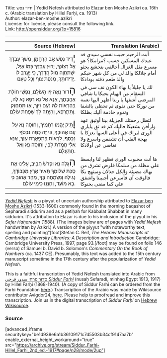<html>
<head></head>
<body>
Title: ידיד נפש | Yedid Nefesh attributed to Elazar ben Moshe Azikri ca. 16th c. (Arabic translation by Hillel Farḥi, ca. 1913)<br />
Author: elazar-ben-moshe.azikri<br />
License: for license, please consult the following link.<br />
Link: <a href="http://opensiddur.org/?p=15816">http://opensiddur.org/?p=15816</a>
<p />
<hr />

<table style="margin-left: auto;margin-right: auto;" class="draggable">
<thead><tr><th id="a1" style="text-align: right;">Source (Hebrew)</th><th style="text-align: right;">Translation (Arabic)</th></tr></thead>
<tbody>
<tr><td style="vertical-align:top;" width="46%">
<div class="liturgy" style="text-align: right;"><span lang="he">
<span style="font-size: xx-large;">יְ</span>דִיד נֶפֶשׁ אָב הָרַחֲמָן,    
מְשֹׁךְ עַבְדָּךְ אֶל רְצוֹנָךְ,
יָרוּץ עַבְדָּךְ כְּמוֹ אַיָּל,    
יִשְׁתַּחֲוֶה מוּל הֲדָרָךְ,
כִּי יֶעֱרַב לוֹ יְדִידוּתָךְ,    
מִנֹּפֶת צוּף וְכָל טַעַם.
</span></div></td>

<td style="vertical-align:top;" width="53%"><div class="arabic"><span lang="ar">
أبت الرحيم حبيب نفسي سيدي   
قد عبدك المسكين حسب ؟مرامكا؟
هو مسرع مثل الغزال أخالقي   
بتخشع يجثو أمام جلالكا
والذ لي من كل شهر حبكم
والذ طعم ذقته بودادكا
</span></div></td>
</tr>


<tr><td style="vertical-align:top;" width="46%">
<div class="liturgy" style="text-align: right;"><span lang="he">
<span style="font-size: xx-large;">הָ</span>דוּר נָאֶה זִיו הָעוֹלָם,    
נַפְשִׁי חוֹלַת אַהֲבָתָךְ,
אָנָּא אֵל נָא רְפָא נָא לָהּ,    
בְּהַרְאוֹת לָהּ נֹעַם זִיוָךְ,
אָז תִּתְחַזֵּק וְתִתְרַפֵּא,    
וְהָיְתָה לָךְ שִׁפְחַת עוֹלָם.
</span></div></td>

<td style="vertical-align:top;" width="53%"><div class="arabic"><span lang="ar">
لك يا جليلاً يا بهاء 
الكون نف سي في السقام من الهيام بحبكا 
يا شافي المرضى أشفها يا ربنا 
أظهر اليها نعمة من نوركا
حتى تقوى ثم تحظى بالشفا
وتدوم خادمة أليك بظلكا
</div></td>
</tr>


<tr><td style="vertical-align:top;" width="46%">
<div class="liturgy" style="text-align: right;"><span lang="he">
<span style="font-size: xx-large;">וָ</span>תִיק יֶהֱמוּ רַחֲמֶיךָ,   
וְחוּסָה נָא עַל עַם אֲהוּבָךְ,
כִּי זֶה כַמֶּה נִכְסֹף נִכְסַף,    
לִרְאוֹת בְּתִפְאֶרֶת עֻזָּךְ,
אָנָּא אֵלִי חֶמְדַּת לִבִּי,    
וְחוּסָה נָא וְאַל תִּתְעַלָּם.
</span></div></td>

<td style="vertical-align:top;" width="53%"><div class="arabic"><span lang="ar">
لتظل رحمتك الجزيلة بينا 
أوثيق عهد وارأفن بشعبكا 
فاليك كم قد تق ياباري الورى
ليراك في أعلى السهأ بعزكا 
يا بهجة القلب أن تشفقن
واسرع ولا تغاضى عن أولادكا 
</div></td>
</tr>


<tr><td style="vertical-align:top;" width="46%">
<div class="liturgy" style="text-align: right;"><span lang="he">
<span style="font-size: xx-large;">הִ</span>גָּלֶה נָא וּפְרֹשׂ חָבִיב,    
עָלֵינוּ אֶת סֻכַּת שְׁלוֹמֶךָ
תָּאִיר אֶרֶץ מִכְּבוֹדָךְ,    
נָגִילָה וְנִשְׂמְחָה בָּךְ,
מַהֵר אָהוּב כִּי בָא מוֹעֵד,  
וְחָנֵּנִוּ כִּימֵי עוֹלָם.
</span></div></td>

<td style="vertical-align:top;" width="53%"><div class="arabic"><span lang="ar">
ها أنت محبوب الورى فظهر لنا 
وابسط علي مظلة من سلمكا
فلرض تشرق من بهاك مضيئة
والكل جذلان ومبتهج بكا 
فالوقت آن فأسرعن أجبيبنا 
واشفق علي كما مضى بحنوكا
</div></td>
</tr>
</tbody></table>

<hr />

<a href="http://en.wikipedia.org/wiki/Yedid_Nefesh"><em>Yedid Nefesh</em></a> is a piyyut of uncertain authorship attributed to <a href="https://en.wikipedia.org/wiki/Elazar_ben_Moshe_Azikri">Elazar ben Moshe Azikri</a> (1533-1600) commonly found in the morning baqashot of Sepharadi siddurim and as a petiḥah for Kabbalat Shabbat in many siddurim. It's attribution to Elazar is due to his inclusion of the piyyut in his <em>Sefer Haḥaredim</em> (1588). (The images below are of pages with <em>Yedid Nefesh</em> handwritten by Azikri.) A version of the piyyut "with noteworthy text, spelling and pointing"[foot]Stefan C. Reif, <em>The Hebrew Manuscripts at Cambridge University Libraries: A Description and Introduction</em> Cambridge: Cambridge University Press, 1997, page 93.[/foot] may be found on folio 146 (verso) of Samuel b. David b. Solomon's <em>Commentary On the Book of Numbers</em> (ca. 1437 CE). Presumably, this text was added to the 15th century manuscript sometime in the 17th century after the popularization of <em>Yedid Nefesh</em>.

This is a faithful transcription of Yedid Nefesh translated into Arabic from <a href="https://archive.org/details/Siddur_Farhi-Hillel_Farhi_2nd_ed.-1917">סדור פרחי سدور فرحي <em>Siddur Farḥi</em></a> (nusaḥ Sefaradi, minhag Egypt 1913, 1917) by Hillel Farḥi (1868-1940). (A copy of Siddur Farhi can be ordered from the Farḥi Foundation <a href="https://www.createspace.com/pub/simplesitesearch.search.do?sitesearch_query=siddur+farhi&sitesearch_type=STORE">here</a>.) Transcription of the Arabic was made by Wikisource contributor Avigdor24, <a href="https://he.wikisource.org/wiki/עמוד:Siddur_Farḥi_(1917)_by_Hillel_Farḥi,_Nusaḥ_Sefaradi,_Minhag_Egypt.pdf/28">here</a>. Please help to proofread and improve this transcription. Join us in the digital transcription of <em>Siddur Farḥi</em> on <a href="https://he.wikisource.org/wiki/מפתח:Siddur_Farḥi_(1917)_by_Hillel_Farḥi,_Nusaḥ_Sefaradi,_Minhag_Egypt.pdf">Hebrew Wikisource</a>.

<h3>Source</h3>

[advanced_iframe securitykey="be1d939e6a1b36109171c7d5503b34cf9147aa7b" enable_external_height_workaround="true" src="https://archive.org/stream/Siddur_Farhi-Hillel_Farhi_2nd_ed.-1917#page/n28/mode/2up"]

</body>
</html>